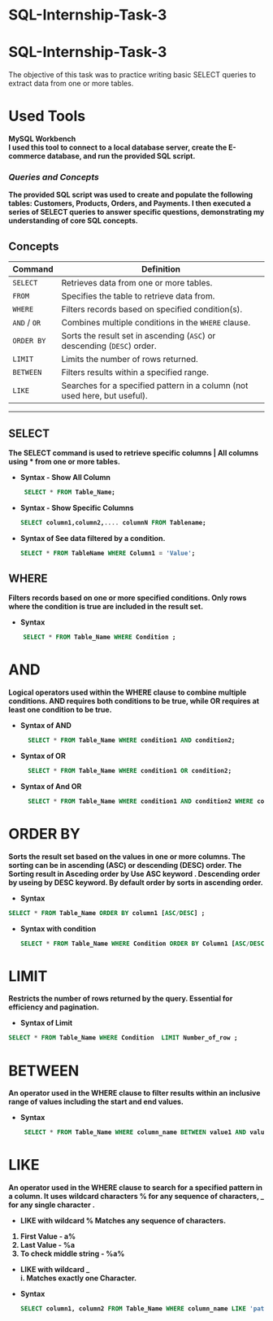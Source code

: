 # SQL-Internship-Task-3
# SQL-Internship-Task-3
The objective of this task was to practice writing basic SELECT queries to extract data from one or more tables.
# Used Tools 
<b> MySQL Workbench <b> <br>
I used this tool to connect to a local database server, create the E-commerce database, and run the provided SQL script.
### *Queries and Concepts*
The provided SQL script was used to create and populate the following tables: Customers, Products, Orders, and Payments. I then executed a series of SELECT queries to answer specific questions, demonstrating my understanding of core SQL concepts. <br>
## Concepts 

| Command      | Definition                                                                |
| ------------ | ------------------------------------------------------------------------- |
| `SELECT`     | Retrieves data from one or more tables.                                   |
| `FROM`       | Specifies the table to retrieve data from.                                |
| `WHERE`      | Filters records based on specified condition(s).                          |
| `AND` / `OR` | Combines multiple conditions in the `WHERE` clause.                       |
| `ORDER BY`   | Sorts the result set in ascending (`ASC`) or descending (`DESC`) order.   |
| `LIMIT`      | Limits the number of rows returned.                                       |
| `BETWEEN`    | Filters results within a specified range.                                 |
| `LIKE`       | Searches for a specified pattern in a column (not used here, but useful). |

---
## SELECT 
The SELECT command is used to retrieve specific columns | All columns using * from one or more tables. 

* Syntax - Show  All Column  <br>
  ```sql
   SELECT * FROM Table_Name;
  ``` 
* Syntax - Show Specific Columns <br>
  ```sql
  SELECT column1,column2,.... columnN FROM Tablename;
  ```
* Syntax of See data filtered by a condition. <br>
  ```sql
  SELECT * FROM TableName WHERE Column1 = 'Value';
  ```
##  WHERE
Filters records based on one or more specified conditions. Only rows where the condition is true are included in the result set.
* Syntax <br>
```sql
    SELECT * FROM Table_Name WHERE Condition ;
```
# AND 
Logical operators used within the WHERE clause to combine multiple conditions. AND requires both conditions to be true, while OR requires at least one condition to be true.

* Syntax of AND <br>

  ```sql
    SELECT * FROM Table_Name WHERE condition1 AND condition2;
  ```
* Syntax of OR <br>
  ```sql
    SELECT * FROM Table_Name WHERE condition1 OR condition2;
   ```
* Syntax of And OR 
  ```sql
    SELECT * FROM Table_Name WHERE condition1 AND condition2 WHERE condition1 OR condition2;
  ```
# ORDER BY 
Sorts the result set based on the values in one or more columns. The sorting can be in ascending (ASC) or descending (DESC) order.
The Sorting result in Asceding order by Use ASC keyword . Descending order by useing by DESC keyword. By default order by sorts in ascending order.
 *  Syntax <br>
   ```sql
  SELECT * FROM Table_Name ORDER BY column1 [ASC/DESC] ;
   ```
* Syntax with condition  <br>
  ```sql
  SELECT * FROM Table_Name WHERE Condition ORDER BY Column1 [ASC/DESC] ;
  ```
# LIMIT
Restricts the number of rows returned by the query. Essential for efficiency and pagination.

  * Syntax of Limit <br>
  ```sql
  SELECT * FROM Table_Name WHERE Condition  LIMIT Number_of_row ;
  ```

# BETWEEN
An operator used in the WHERE clause to filter results within an inclusive range of values including the start and end values.
* Syntax <br>

   ```sql
    SELECT * FROM Table_Name WHERE column_name BETWEEN value1 AND value2 ;
   ```
# LIKE
An operator used in the WHERE clause to search for a specified pattern in a column. It uses wildcard characters % for any sequence of characters, _ for any single character .
*  LIKE with wildcard % Matches any sequence of characters.

1. First Value - a%
2. Last Value - %a
3. To check middle string - %a% <br>

* LIKE with wildcard _ <br>
i. Matches exactly one Character. <br>

* Syntax
  ```sql
  SELECT column1, column2 FROM Table_Name WHERE column_name LIKE 'pattern';
  ```



